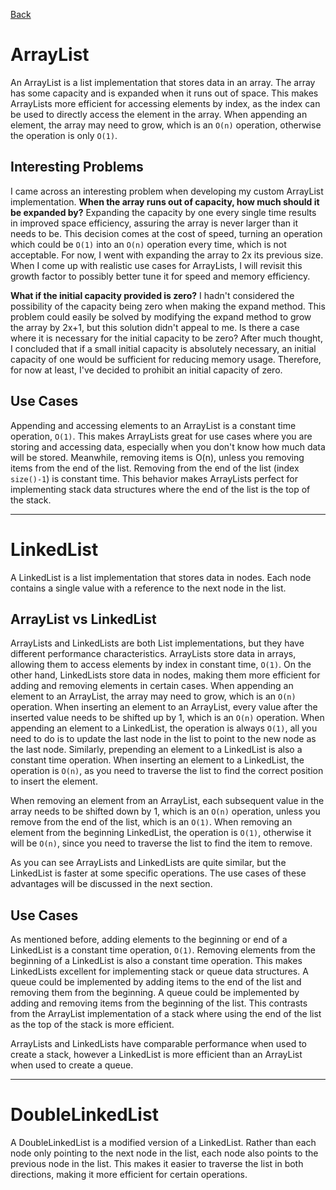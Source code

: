 [Back](../README.md)

# ArrayList

An ArrayList is a list implementation that stores data in an array.
The array has some capacity and is expanded when it runs out of space.
This makes ArrayLists more efficient for accessing elements by index, as the index can be used to directly access the element in the array.
When appending an element, the array may need to grow, which is an `O(n)` operation, otherwise the operation is only `O(1)`.

## Interesting Problems
I came across an interesting problem when developing my custom ArrayList implementation.
**When the array runs out of capacity, how much should it be expanded by?**
Expanding the capacity by one every single time results in improved space efficiency, assuring the array is never larger than it needs to be.
This decision comes at the cost of speed, turning an operation which could be `O(1)` into an `O(n)` operation every time, which is not acceptable.
For now, I went with expanding the array to 2x its previous size.
When I come up with realistic use cases for ArrayLists, I will revisit this growth factor to possibly better tune it for speed and memory efficiency.

**What if the initial capacity provided is zero?**
I hadn't considered the possibility of the capacity being zero when making the expand method.
This problem could easily be solved by modifying the expand method to grow the array by 2x+1,
but this solution didn't appeal to me. Is there a case where it is necessary for the initial capacity to be zero?
After much thought, I concluded that if a small initial capacity is absolutely necessary, an initial capacity of one would be sufficient for reducing memory usage.
Therefore, for now at least, I've decided to prohibit an initial capacity of zero.

## Use Cases
Appending and accessing elements to an ArrayList is a constant time operation, `O(1)`.
This makes ArrayLists great for use cases where you are storing and accessing data, especially when you don't know how much data will be stored.
Meanwhile, removing items is O(n), unless you removing items from the end of the list.
Removing from the end of the list (index `size()-1`) is constant time.
This behavior makes ArrayLists perfect for implementing stack data structures where the end of the list is the top of the stack.

---

# LinkedList

A LinkedList is a list implementation that stores data in nodes.
Each node contains a single value with a reference to the next node in the list.

## ArrayList vs LinkedList
ArrayLists and LinkedLists are both List implementations, but they have different performance characteristics.
ArrayLists store data in arrays, allowing them to access elements by index in constant time, `O(1)`.
On the other hand, LinkedLists store data in nodes, making them more efficient for adding and removing elements in certain cases.
When appending an element to an ArrayList, the array may need to grow, which is an `O(n)` operation.
When inserting an element to an ArrayList, every value after the inserted value needs to be shifted up by 1, which is an `O(n)` operation.
When appending an element to a LinkedList, the operation is always `O(1)`, all you need to do is to update the last node in the list to point to the new node as the last node.
Similarly, prepending an element to a LinkedList is also a constant time operation.
When inserting an element to a LinkedList, the operation is `O(n)`, as you need to traverse the list to find the correct position to insert the element.

When removing an element from an ArrayList, each subsequent value in the array needs to be shifted down by 1, which is an `O(n)` operation, unless you remove from the end of the list, which is an `O(1)`.
When removing an element from the beginning LinkedList, the operation is `O(1)`, otherwise it will be `O(n)`, since you need to traverse the list to find the item to remove.

As you can see ArrayLists and LinkedLists are quite similar, but the LinkedList is faster at some specific operations.
The use cases of these advantages will be discussed in the next section.

## Use Cases
As mentioned before, adding elements to the beginning or end of a LinkedList is a constant time operation, `O(1)`.
Removing elements from the beginning of a LinkedList is also a constant time operation.
This makes LinkedLists excellent for implementing stack or queue data structures.
A queue could be implemented by adding items to the end of the list and removing them from the beginning.
A queue could be implemented by adding and removing items from the beginning of the list.
This contrasts from the ArrayList implementation of a stack where using the end of the list as the top of the stack is more efficient.

ArrayLists and LinkedLists have comparable performance when used to create a stack, however a LinkedList is more efficient than an ArrayList when used to create a queue.

---

# DoubleLinkedList

A DoubleLinkedList is a modified version of a LinkedList.
Rather than each node only pointing to the next node in the list, each node also points to the previous node in the list.
This makes it easier to traverse the list in both directions, making it more efficient for certain operations.